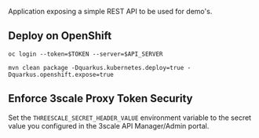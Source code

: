 Application exposing a simple REST API to be used for demo's.

## Deploy on OpenShift

```
oc login --token=$TOKEN --server=$API_SERVER

mvn clean package -Dquarkus.kubernetes.deploy=true -Dquarkus.openshift.expose=true
```

## Enforce 3scale Proxy Token Security

Set the `THREESCALE_SECRET_HEADER_VALUE` environment variable to the secret
value you configured in the 3scale API Manager/Admin portal.
